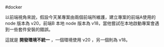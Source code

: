 #docker

以前端視角來說，假設今天某專案由兩個前端所維護，建立專案的前端A使用的 node 版本為 v20，前端B 本地 node 版本為 v18，當他嘗試在本地啟動專案會遇到一些套件安裝的錯誤。

這就是 **開發環境不統一** ，一個環境使用 v20 ，另一個則為 v18。





